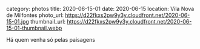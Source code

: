 category: photos 
title: 2020-06-15-01
date: 2020-06-15
location: Vila Nova de Milfontes
photo_url: https://d22fkxs2pw9y3y.cloudfront.net/2020-06-15-01.jpg
thumbnail_url: https://d22fkxs2pw9y3y.cloudfront.net/2020-06-15-01-thumbnail.webp

Há quem venha só pelas paisagens 